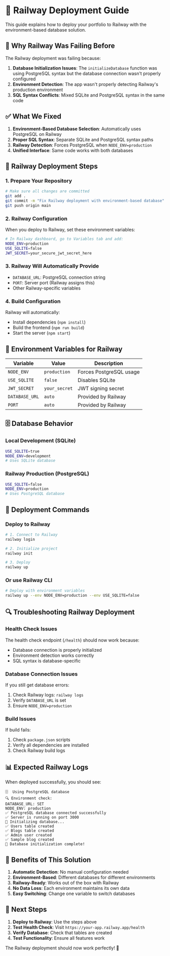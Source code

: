 # 🚂 Railway Deployment Guide

This guide explains how to deploy your portfolio to Railway with the environment-based database solution.

## 🎯 Why Railway Was Failing Before

The Railway deployment was failing because:

1. **Database Initialization Issues**: The `initializeDatabase` function was using PostgreSQL syntax but the database connection wasn't properly configured
2. **Environment Detection**: The app wasn't properly detecting Railway's production environment
3. **SQL Syntax Conflicts**: Mixed SQLite and PostgreSQL syntax in the same code

## ✅ What We Fixed

1. **Environment-Based Database Selection**: Automatically uses PostgreSQL on Railway
2. **Proper SQL Syntax**: Separate SQLite and PostgreSQL syntax paths
3. **Railway Detection**: Forces PostgreSQL when `NODE_ENV=production`
4. **Unified Interface**: Same code works with both databases

## 🚀 Railway Deployment Steps

### 1. Prepare Your Repository

```bash
# Make sure all changes are committed
git add .
git commit -m "Fix Railway deployment with environment-based database"
git push origin main
```

### 2. Railway Configuration

When you deploy to Railway, set these environment variables:

```bash
# In Railway dashboard, go to Variables tab and add:
NODE_ENV=production
USE_SQLITE=false
JWT_SECRET=your_secure_jwt_secret_here
```

### 3. Railway Will Automatically Provide

- `DATABASE_URL`: PostgreSQL connection string
- `PORT`: Server port (Railway assigns this)
- Other Railway-specific variables

### 4. Build Configuration

Railway will automatically:
- Install dependencies (`npm install`)
- Build the frontend (`npm run build`)
- Start the server (`npm start`)

## 🔧 Environment Variables for Railway

| Variable | Value | Description |
|----------|-------|-------------|
| `NODE_ENV` | `production` | Forces PostgreSQL usage |
| `USE_SQLITE` | `false` | Disables SQLite |
| `JWT_SECRET` | `your_secret` | JWT signing secret |
| `DATABASE_URL` | `auto` | Provided by Railway |
| `PORT` | `auto` | Provided by Railway |

## 🗄️ Database Behavior

### Local Development (SQLite)
```bash
USE_SQLITE=true
NODE_ENV=development
# Uses SQLite database
```

### Railway Production (PostgreSQL)
```bash
USE_SQLITE=false
NODE_ENV=production
# Uses PostgreSQL database
```

## 🚀 Deployment Commands

### Deploy to Railway
```bash
# 1. Connect to Railway
railway login

# 2. Initialize project
railway init

# 3. Deploy
railway up
```

### Or use Railway CLI
```bash
# Deploy with environment variables
railway up --env NODE_ENV=production --env USE_SQLITE=false
```

## 🔍 Troubleshooting Railway Deployment

### Health Check Issues
The health check endpoint (`/health`) should now work because:
- Database connection is properly initialized
- Environment detection works correctly
- SQL syntax is database-specific

### Database Connection Issues
If you still get database errors:
1. Check Railway logs: `railway logs`
2. Verify `DATABASE_URL` is set
3. Ensure `NODE_ENV=production`

### Build Issues
If build fails:
1. Check `package.json` scripts
2. Verify all dependencies are installed
3. Check Railway build logs

## 📊 Expected Railway Logs

When deployed successfully, you should see:

```
🗄️  Using PostgreSQL database
🔍 Environment check:
DATABASE_URL: SET
NODE_ENV: production
✅ PostgreSQL database connected successfully
✅ Server is running on port 3000
🚀 Initializing database...
✅ Users table created
✅ Blogs table created
✅ Admin user created
✅ Sample blog created
🎉 Database initialization complete!
```

## 🎉 Benefits of This Solution

1. **Automatic Detection**: No manual configuration needed
2. **Environment-Based**: Different databases for different environments
3. **Railway-Ready**: Works out of the box with Railway
4. **No Data Loss**: Each environment maintains its own data
5. **Easy Switching**: Change one variable to switch databases

## 🚀 Next Steps

1. **Deploy to Railway**: Use the steps above
2. **Test Health Check**: Visit `https://your-app.railway.app/health`
3. **Verify Database**: Check that tables are created
4. **Test Functionality**: Ensure all features work

The Railway deployment should now work perfectly! 🎉
